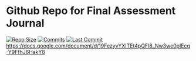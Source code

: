 # Github Repo for Final Assessment Journal
[![Repo Size](https://img.shields.io/github/repo-size/AnxinCanada/RoboticsFinalAssessmentLinks?label=Repo%20Size)](https://github.com/AnxinCanada/RoboticsFinalAssessmentLinks)
[![Commits](https://img.shields.io/github/commit-activity/w/AnxinCanada/RoboticsFinalAssessmentLinks/main?label=Commits)](https://github.com/AnxinCanada/RoboticsFinalAssessmentLinks)
[![Last Commit](https://img.shields.io/github/last-commit/AnxinCanada/RoboticsFinalAssessmentLinks/main?color=blue&label=Last%20Commit)](https://github.com/AnxinCanada/RoboticsFinalAssessmentLinks)
https://docs.google.com/document/d/19FezyvYXITEt4pQFl8_Nw3we0plEcq-Y9FfhJ6HakY8
